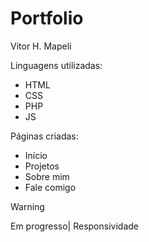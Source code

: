 # Portfolio 
Vitor H. Mapeli

Linguagens utilizadas:
- HTML
- CSS
- PHP
- JS

Páginas criadas:
- Início
- Projetos
- Sobre mim
- Fale comigo

> [!WARNING]
> Em progresso| Responsividade

